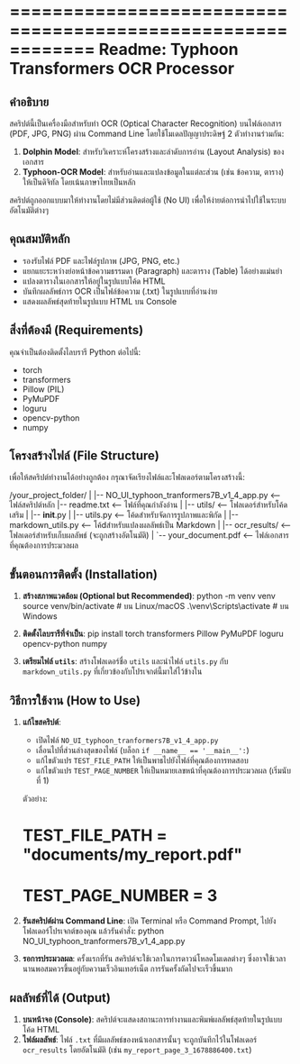 ============================================================
Readme: Typhoon Transformers OCR Processor
============================================================

คำอธิบาย
------------------------------------------------------------
สคริปต์นี้เป็นเครื่องมือสำหรับทำ OCR (Optical Character Recognition) บนไฟล์เอกสาร (PDF, JPG, PNG) ผ่าน Command Line โดยใช้โมเดลปัญญาประดิษฐ์ 2 ตัวทำงานร่วมกัน:
1.  **Dolphin Model**: สำหรับวิเคราะห์โครงสร้างและลำดับการอ่าน (Layout Analysis) ของเอกสาร
2.  **Typhoon-OCR Model**: สำหรับอ่านและแปลงข้อมูลในแต่ละส่วน (เช่น ข้อความ, ตาราง) ให้เป็นดิจิทัล โดยเน้นภาษาไทยเป็นหลัก

สคริปต์ถูกออกแบบมาให้ทำงานโดยไม่มีส่วนติดต่อผู้ใช้ (No UI) เพื่อให้ง่ายต่อการนำไปใช้ในระบบอัตโนมัติต่างๆ


คุณสมบัติหลัก
------------------------------------------------------------
- รองรับไฟล์ PDF และไฟล์รูปภาพ (JPG, PNG, etc.)
- แยกแยะระหว่างย่อหน้าข้อความธรรมดา (Paragraph) และตาราง (Table) ได้อย่างแม่นยำ
- แปลงตารางในเอกสารให้อยู่ในรูปแบบโค้ด HTML
- บันทึกผลลัพธ์การ OCR เป็นไฟล์ข้อความ (.txt) ในรูปแบบที่อ่านง่าย
- แสดงผลลัพธ์สุดท้ายในรูปแบบ HTML บน Console


สิ่งที่ต้องมี (Requirements)
------------------------------------------------------------
คุณจำเป็นต้องติดตั้งไลบรารี Python ต่อไปนี้:
- torch
- transformers
- Pillow (PIL)
- PyMuPDF
- loguru
- opencv-python
- numpy


โครงสร้างไฟล์ (File Structure)
------------------------------------------------------------
เพื่อให้สคริปต์ทำงานได้อย่างถูกต้อง กรุณาจัดเรียงไฟล์และโฟลเดอร์ตามโครงสร้างนี้:

/your_project_folder/
|
|-- NO_UI_typhoon_tranformers7B_v1_4_app.py  <-- ไฟล์สคริปต์หลัก
|-- readme.txt                             <-- ไฟล์ที่คุณกำลังอ่าน
|
|-- utils/                                 <-- โฟลเดอร์สำหรับโค้ดเสริม
|   |-- __init__.py
|   |-- utils.py                         <-- โค้ดสำหรับจัดการรูปภาพและพิกัด
|   |-- markdown_utils.py                <-- โค้dสำหรับแปลงผลลัพธ์เป็น Markdown
|
|-- ocr_results/                           <-- โฟลเดอร์สำหรับเก็บผลลัพธ์ (จะถูกสร้างอัตโนมัติ)
|
`-- your_document.pdf                      <-- ไฟล์เอกสารที่คุณต้องการประมวลผล


ขั้นตอนการติดตั้ง (Installation)
------------------------------------------------------------
1.  **สร้างสภาพแวดล้อม (Optional but Recommended)**:
    python -m venv venv
    source venv/bin/activate  # บน Linux/macOS
    .\venv\Scripts\activate   # บน Windows

2.  **ติดตั้งไลบรารีที่จำเป็น**:
    pip install torch transformers Pillow PyMuPDF loguru opencv-python numpy

3.  **เตรียมไฟล์ `utils`**:
    สร้างโฟลเดอร์ชื่อ `utils` และนำไฟล์ `utils.py` กับ `markdown_utils.py` ที่เกี่ยวข้องกับโปรเจกต์นี้มาใส่ไว้ข้างใน


วิธีการใช้งาน (How to Use)
------------------------------------------------------------
1.  **แก้ไขสคริปต์**:
    - เปิดไฟล์ `NO_UI_typhoon_tranformers7B_v1_4_app.py`
    - เลื่อนไปที่ส่วนล่างสุดของไฟล์ (บล็อก `if __name__ == '__main__':`)
    - แก้ไขตัวแปร `TEST_FILE_PATH` ให้เป็นพาธไปยังไฟล์ที่คุณต้องการทดสอบ
    - แก้ไขตัวแปร `TEST_PAGE_NUMBER` ให้เป็นหมายเลขหน้าที่คุณต้องการประมวลผล (เริ่มนับที่ 1)

    ตัวอย่าง:
    # TEST_FILE_PATH = "documents/my_report.pdf"
    # TEST_PAGE_NUMBER = 3

2.  **รันสคริปต์ผ่าน Command Line**:
    เปิด Terminal หรือ Command Prompt, ไปยังโฟลเดอร์โปรเจกต์ของคุณ แล้วรันคำสั่ง:
    python NO_UI_typhoon_tranformers7B_v1_4_app.py

3.  **รอการประมวลผล**:
    ครั้งแรกที่รัน สคริปต์จะใช้เวลาในการดาวน์โหลดโมเดลต่างๆ ซึ่งอาจใช้เวลานานพอสมควรขึ้นอยู่กับความเร็วอินเทอร์เน็ต การรันครั้งถัดไปจะเร็วขึ้นมาก


ผลลัพธ์ที่ได้ (Output)
------------------------------------------------------------
1.  **บนหน้าจอ (Console)**: สคริปต์จะแสดงสถานะการทำงานและพิมพ์ผลลัพธ์สุดท้ายในรูปแบบโค้ด HTML
2.  **ไฟล์ผลลัพธ์**: ไฟล์ `.txt` ที่มีผลลัพธ์ของหน้าเอกสารนั้นๆ จะถูกบันทึกไว้ในโฟลเดอร์ `ocr_results` โดยอัตโนมัติ
    (เช่น `my_report_page_3_1678886400.txt`)